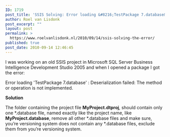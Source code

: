 ```yaml
---
ID: 1719
post_title: 'SSIS Solving: Error loading &#8216;TestPackage 7.database&#8217; : Deserialization failed: The method or operation is not implemented.'
author: Roel van Lisdonk
post_excerpt: ""
layout: post
permalink: >
  https://www.roelvanlisdonk.nl/2010/09/14/ssis-solving-the-error/
published: true
post_date: 2010-09-14 12:46:45
---
```

<p>I was working on an old SSIS project in Microsoft SQL Server Business Intelligence Development Studio 2005 and when I opened a package I got the error:</p>  <p>Error loading 'TestPackage 7.database' : Deserialization failed: The method or operation is not implemented.</p>  <p><strong>Solution</strong></p>  <p>The folder containing the project file <strong>MyProject.dtproj</strong>, should contain only one *.database file, named exactly like the project name, like <strong>MyProject.database</strong>, remove all other *.database files and make sure, you’re versioning system does not contain any *.database files, exclude them from you’re versioning system.</p>